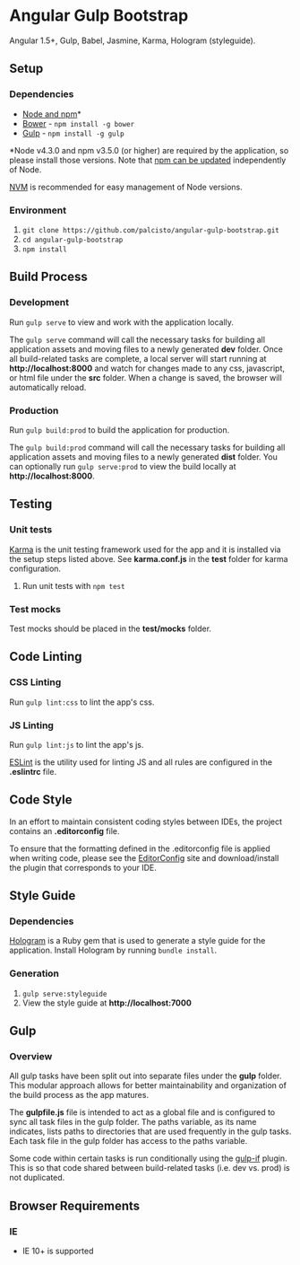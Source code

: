 # Angular Gulp Bootstrap

Angular 1.5+, Gulp, Babel, Jasmine, Karma, Hologram (styleguide).

## Setup

### Dependencies
* [Node and npm](https://nodejs.org/)*
* [Bower](http://bower.io/) - `npm install -g bower`
* [Gulp](http://gulpjs.com/) - `npm install -g gulp`

*Node v4.3.0 and npm v3.5.0 (or higher) are required by the application, so please install those versions. Note that [npm can be updated](https://docs.npmjs.com/getting-started/installing-node#updating-npm) independently of Node.

[NVM](https://github.com/creationix/nvm) is recommended for easy management of Node versions.

### Environment
1. `git clone https://github.com/palcisto/angular-gulp-bootstrap.git`
1. `cd angular-gulp-bootstrap`
1. `npm install`

## Build Process

### Development
Run `gulp serve` to view and work with the application locally.

The `gulp serve` command will call the necessary tasks for building all application assets and moving files to a newly generated **dev** folder. Once all build-related tasks are complete, a local server will start running at **http://localhost:8000** and watch for changes made to any css, javascript, or html file under the **src** folder. When a change is saved, the browser will automatically reload.

### Production
Run `gulp build:prod` to build the application for production.

The `gulp build:prod` command will call the necessary tasks for building all application assets and moving files to a newly generated **dist** folder. You can optionally run `gulp serve:prod` to view the build locally at **http://localhost:8000**.

## Testing

### Unit tests

[Karma](https://github.com/karma-runner/karma) is the unit testing framework used for the app and it is installed via the setup steps listed above. See **karma.conf.js** in the **test** folder for karma configuration.

1. Run unit tests with `npm test`

### Test mocks

Test mocks should be placed in the **test/mocks** folder.

## Code Linting

### CSS Linting
Run ```gulp lint:css``` to lint the app's css.

### JS Linting

Run ```gulp lint:js``` to lint the app's js.

[ESLint](http://eslint.org) is the utility used for linting JS and all rules are configured in the **.eslintrc** file.


## Code Style

In an effort to maintain consistent coding styles between IDEs, the project contains an **.editorconfig** file.

To ensure that the formatting defined in the .editorconfig file is applied when writing code, please see the [EditorConfig](http://editorconfig.org/#download) site and download/install the plugin that corresponds to your IDE.

## Style Guide

### Dependencies

[Hologram](http://trulia.github.io/hologram/) is a Ruby gem that is used to generate a style guide for the application. Install Hologram by running `bundle install`.

### Generation

1. `gulp serve:styleguide`
1. View the style guide at **http://localhost:7000**

## Gulp

### Overview
All gulp tasks have been split out into separate files under the **gulp** folder. This modular approach allows for better maintainability and organization of the build process as the app matures.

The **gulpfile.js** file is intended to act as a global file and is configured to sync all task files in the gulp folder. The paths variable, as its name indicates, lists paths to directories that are used frequently in the gulp tasks. Each task file in the gulp folder has access to the paths variable.

Some code within certain tasks is run conditionally using the [gulp-if](https://github.com/robrich/gulp-if) plugin. This is so that code shared between build-related tasks (i.e. dev vs. prod) is not duplicated.

## Browser Requirements

### IE
* IE 10+ is supported
